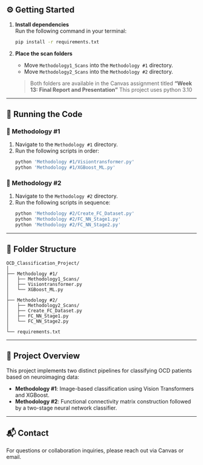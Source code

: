 ## ⚙️ Getting Started

1. **Install dependencies**  
   Run the following command in your terminal:
   ```bash
   pip install -r requirements.txt
   ```

2. **Place the scan folders**  
   - Move `Methodology1_Scans` into the `Methodology #1` directory.
   - Move `Methodology2_Scans` into the `Methodology #2` directory.  
   
   > Both folders are available in the Canvas assignment titled **“Week 13: Final Report and Presentation”**
   > This project uses python 3.10

---

## 🚀 Running the Code

### 🔹 Methodology #1

1. Navigate to the `Methodology #1` directory.
2. Run the following scripts in order:
   ```bash
   python 'Methodology #1/Visiontransformer.py'
   python 'Methodology #1/XGBoost_ML.py'
   ```

### 🔹 Methodology #2

1. Navigate to the `Methodology #2` directory.
2. Run the following scripts in sequence:
   ```bash
   python 'Methodology #2/Create_FC_Dataset.py'
   python 'Methodology #2/FC_NN_Stage1.py'
   python 'Methodology #2/FC_NN_Stage2.py'
   ```

---

## 📁 Folder Structure

```
OCD_Classification_Project/
│
├── Methodology #1/
│   ├── Methodology1_Scans/
│   ├── Visiontransformer.py
│   └── XGBoost_ML.py
│
├── Methodology #2/
│   ├── Methodology2_Scans/
│   ├── Create_FC_Dataset.py
│   ├── FC_NN_Stage1.py
│   └── FC_NN_Stage2.py
│
└── requirements.txt
```

---

## 🧠 Project Overview

This project implements two distinct pipelines for classifying OCD patients based on neuroimaging data:

- **Methodology #1**: Image-based classification using Vision Transformers and XGBoost.
- **Methodology #2**: Functional connectivity matrix construction followed by a two-stage neural network classifier.

---

## 📬 Contact

For questions or collaboration inquiries, please reach out via Canvas or email.

